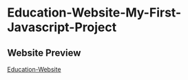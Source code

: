 # Education-Website-My-First-Javascript-Project
  Website Preview 
----------
  <a href="https://github.com/abdoshbr3322/Education-Website-My-First-Javascript-Project">Education-Website</a>